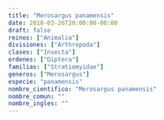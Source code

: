```yaml
---
title: "Merosargus panamensis"
date: 2018-03-26T20:00:00-00:00
draft: false
reinos: ["Animalia"]
divisiones: ["Arthropoda"]
clases: ["Insecta"]
ordenes: ["Diptera"]
familias: ["Stratiomyidae"]
generos: ["Merosargus"]
especie: "panamensis"
nombre_cientifico: "Merosargus panamensis"
nombre_comun: ""
nombre_ingles: ""
---
```

